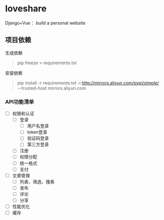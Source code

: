 # loveshare

Django+Vue： build a personal website

## 项目依赖

生成依赖
> pip freeze > requirements.txt

安装依赖

> pip install -r requirements.txt -i http://mirrors.aliyun.com/pypi/simple/ --trusted-host mirrors.aliyun.com

### API功能清单
- [ ] 权限和认证
  - [ ] 登录
    - [ ] 用户名登录
    - [ ] token登录 
    - [ ] 验证码登录
    - [ ] 第三方登录
  - [ ] 注册
  - [ ] 权限分配
  - [ ] 统一格式
  - [ ] 支付
  
- [ ] 文章管理
  - [ ] 列表、筛选、搜素
  - [ ] 发布
  - [ ] 评论
  - [ ] 分享
 - [ ] 性能优化
  - [ ] 缓存